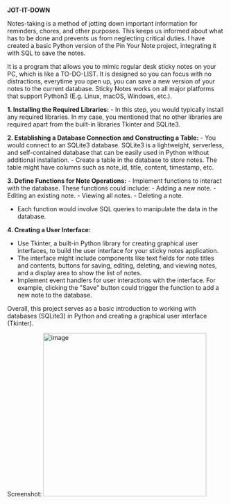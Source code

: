 **JOT-IT-DOWN**

Notes-taking is a method of jotting down important information for reminders, chores, and other purposes. This keeps us informed about what has to be done and prevents us from neglecting critical duties. I have created a basic Python version of the Pin Your Note project, integrating it with SQL to save the notes. 

It is a program that allows you to mimic regular desk sticky notes on your PC, which is like a TO-DO-LIST. It is designed so you can focus with no distractions, everytime you open up, you can save a new version of your notes to the current database. Sticky Notes works on all major platforms that support Python3 (E.g. Linux, macOS, Windows, etc.).

**1. Installing the Required Libraries:**
   	- In this step, you would typically install any required libraries. In my case, you mentioned that no other libraries are required apart from the built-in libraries Tkinter and SQLite3.

**2. Establishing a Database Connection and Constructing a Table:**
  	- You would connect to an SQLite3 database. SQLite3 is a lightweight, serverless, and self-contained database that can be easily used in Python without additional installation.
   	- Create a table in the database to store notes. The table might have columns such as note_id, title, content, timestamp, etc.

**3. Define Functions for Note Operations:**
     - Implement functions to interact with the database. These functions could include:
     - Adding a new note.
     - Editing an existing note.
     - Viewing all notes.
     - Deleting a note.
   - Each function would involve SQL queries to manipulate the data in the database.

**4. Creating a User Interface:**
   - Use Tkinter, a built-in Python library for creating graphical user interfaces, to build the user interface for your sticky notes application.
   - The interface might include components like text fields for note titles and contents, buttons for saving, editing, deleting, and viewing notes, and a display area to show the list of notes.
   - Implement event handlers for user interactions with the interface. For example, clicking the "Save" button could trigger the function to add a new note to the database.

Overall, this project serves as a basic introduction to working with databases (SQLite3) in Python and creating a graphical user interface (Tkinter).

Screenshot:
<img width="376" alt="image" src="https://github.com/anavisomi7/jotitdown/assets/94074307/a067dccb-89f9-4f00-92f0-a4daeaef069a">



 
